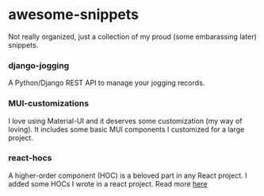 # awesome-snippets
Not really organized, just a collection of my proud (some embarassing later) snippets. 

### django-jogging
A Python/Django REST API to manage your jogging records.

### MUI-customizations
I love using Material-UI and it deserves some customization (my way of loving). It includes some basic MUI components I customized for a large project.

### react-hocs
A higher-order component (HOC) is a beloved part in any React project. I added some HOCs I wrote in a react project. Read more [here](https://reactjs.org/docs/higher-order-components.html)


